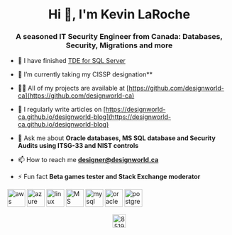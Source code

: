 <h1 align="center">Hi 👋, I'm Kevin LaRoche</h1>
<h3 align="center">A seasoned IT Security Engineer from Canada: Databases, Security, Migrations and more</h3>

- 🔭 I have finished [TDE for SQL Server](https://github.com/designworld-ca/SQLServer)

- 🌱 I’m currently taking my CISSP designation**

- 👨‍💻 All of my projects are available at [https://github.com/designworld-ca](https://github.com/designworld-ca)

- 📝 I regularly write articles on [https://designworld-ca.github.io/designworld-blog](https://designworld-ca.github.io/designworld-blog)

- 💬 Ask me about **Oracle databases, MS SQL database and Security Audits using ITSG-33 and NIST controls**

- 📫 How to reach me **designer@designworld.ca**

- ⚡ Fun fact **Beta games tester and Stack Exchange moderator**

<p align="left"><img src="https://www.vectorlogo.zone/logos/amazon_aws/amazon_aws-icon.svg" alt="aws" width="40" height="40"/> <img src="https://www.vectorlogo.zone/logos/microsoft_azure/microsoft_azure-icon.svg" alt="azure" width="40" height="40"/> <img 
src="https://www.vectorlogo.zone/logos/linux/linux-icon.svg" alt="linux" width="40" height="40"/> <img 
src="https://github.com/detain/svg-logos/blob/master/svg/microsoft-sql-server.svg" alt="MS SQL Server" width="40" height="40"/> <img 
src="https://www.vectorlogo.zone/logos/mysql/mysql-icon.svg" alt="mysql" width="40" height="40"/> <img 
src="https://www.vectorlogo.zone/logos/oracle/oracle-icon.svg" alt="oracle" width="40" height="40"/> <img 
src="https://www.vectorlogo.zone/logos/postgresql/postgresql-icon.svg" alt="postgresql" width="40" height="40"/></p>

<p align="center">
<a href="https://stackoverflow.com/users/851930" target="blank"><img align="center" src="https://cdn.jsdelivr.net/npm/simple-icons@3.0.1/icons/stackoverflow.svg" alt="851930" height="30" width="30" /></a>
</p>
